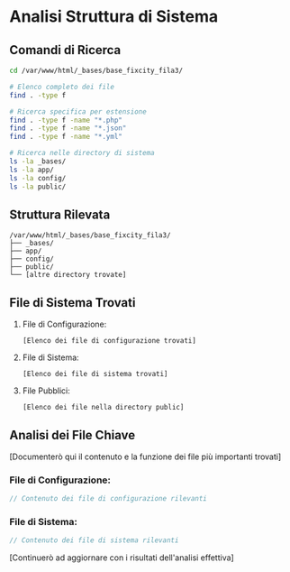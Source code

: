 # Analisi Struttura di Sistema

## Comandi di Ricerca
```bash
cd /var/www/html/_bases/base_fixcity_fila3/

# Elenco completo dei file
find . -type f

# Ricerca specifica per estensione
find . -type f -name "*.php"
find . -type f -name "*.json"
find . -type f -name "*.yml"

# Ricerca nelle directory di sistema
ls -la _bases/
ls -la app/
ls -la config/
ls -la public/
```

## Struttura Rilevata
```
/var/www/html/_bases/base_fixcity_fila3/
├── _bases/
├── app/
├── config/
├── public/
└── [altre directory trovate]
```

## File di Sistema Trovati
1. File di Configurazione:
   ```
   [Elenco dei file di configurazione trovati]
   ```

2. File di Sistema:
   ```
   [Elenco dei file di sistema trovati]
   ```

3. File Pubblici:
   ```
   [Elenco dei file nella directory public]
   ```

## Analisi dei File Chiave
[Documenterò qui il contenuto e la funzione dei file più importanti trovati]

### File di Configurazione:
```php
// Contenuto dei file di configurazione rilevanti
```

### File di Sistema:
```php
// Contenuto dei file di sistema rilevanti
```

[Continuerò ad aggiornare con i risultati dell'analisi effettiva] 